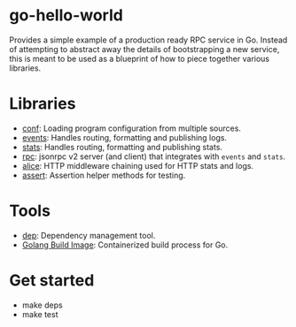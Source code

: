 # go-hello-world

Provides a simple example of a production ready RPC service in Go. Instead of attempting to abstract away the details of bootstrapping a new service, this is meant to be used as a blueprint of how to piece together various libraries.

# Libraries

* [conf](github.com/segmentio/conf): Loading program configuration from multiple sources.
* [events](https://github.com/segmentio/events): Handles routing, formatting and publishing logs.
* [stats](https://github.com/segmentio/stats): Handles routing, formatting and publishing stats.
* [rpc](https://github.com/segmentio/rpc): jsonrpc v2 server (and client) that integrates with `events` and `stats`.
* [alice](https://github.com/justinas/alice): HTTP middleware chaining used for HTTP stats and logs.
* [assert](https://github.com/stretchr/testify#assert-package): Assertion helper methods for testing.

# Tools

* [dep](https://github.com/golang/dep): Dependency management tool.
* [Golang Build Image](https://github.com/segmentio/golang-private-image): Containerized build process for Go.

# Get started

* make deps
* make test
